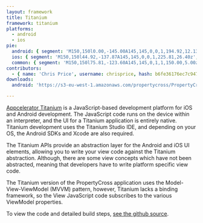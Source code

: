 ```yaml
---
layout: framework
title: Titanium
framework: titanium
platforms:
  - android
  - ios
pie:
  android: { segment: 'M150,150l0.00,-145.00A145,145,0,0,1,194.92,12.13z', line: 'M150,150l44.92,-137.87' }
  ios: { segment: 'M150,150l44.92,-137.87A145,145,0,0,1,225.81,26.40z', line: 'M150,150l75.81,-123.60' }
  common: { segment: 'M150,150l75.81,-123.60A145,145,0,1,1,150.00,5.00z', line: 'M150,150l-0.00,-145.00' }
contributors:
  - { name: 'Chris Price', username: chrisprice, hash: b6fe36176ec7c9475374a5cd3b7bef1a }
downloads:
  android: 'https://s3-eu-west-1.amazonaws.com/propertycross/PropertyCross-titanium-7cc734729f9b7ef11f6b637e76309c5e9bedb705.apk'

---
```


[Appcelerator Titanium](http://www.appcelerator.com/) is a JavaScript-based development platform for iOS and Android development. The JavaScript code runs on the device within an interpreter, and the UI for a Titanium application is entirely native. Titanium development uses the Titanium Studio IDE, and depending on your OS, the Android SDKs and Xcode are also required.

The Titanium APIs provide an abstraction layer for the Android and iOS UI elements, allowing you to write your view code against the Titanium abstraction. Although, there are some view concepts which have not been abstracted, meaning that developers have to write platform specific view code.

The Titanium version of the PropertyCross application uses the Model-View-ViewModel (MVVM) pattern, however, Titanium lacks a binding framework, so the View JavaScript code subscribes to the various ViewModel properties.


To view the code and detailed build steps, <a href='{{ site.githuburl }}/tree/master/titanium'>see the github source</a>.